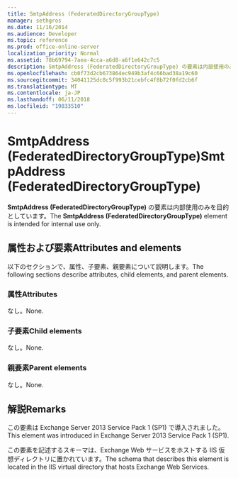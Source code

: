 ```yaml
---
title: SmtpAddress (FederatedDirectoryGroupType)
manager: sethgros
ms.date: 11/16/2014
ms.audience: Developer
ms.topic: reference
ms.prod: office-online-server
localization_priority: Normal
ms.assetid: 78b69794-7aea-4cca-a6d8-a6f1e642c7c5
description: SmtpAddress (FederatedDirectoryGroupType) の要素は内部使用のみを目的としています。
ms.openlocfilehash: cb0f73d2cb673864ec949b3af4c66bad38a19c60
ms.sourcegitcommit: 34041125dc8c5f993b21cebfc4f8b72f0fd2cb6f
ms.translationtype: MT
ms.contentlocale: ja-JP
ms.lasthandoff: 06/11/2018
ms.locfileid: "19833510"
---
```

# <a name="smtpaddress-federateddirectorygrouptype"></a><span data-ttu-id="56080-103">SmtpAddress (FederatedDirectoryGroupType)</span><span class="sxs-lookup"><span data-stu-id="56080-103">SmtpAddress (FederatedDirectoryGroupType)</span></span>

<span data-ttu-id="56080-104">**SmtpAddress (FederatedDirectoryGroupType)** の要素は内部使用のみを目的としています。</span><span class="sxs-lookup"><span data-stu-id="56080-104">The **SmtpAddress (FederatedDirectoryGroupType)** element is intended for internal use only.</span></span> 

## <a name="attributes-and-elements"></a><span data-ttu-id="56080-105">属性および要素</span><span class="sxs-lookup"><span data-stu-id="56080-105">Attributes and elements</span></span>

<span data-ttu-id="56080-106">以下のセクションで、属性、子要素、親要素について説明します。</span><span class="sxs-lookup"><span data-stu-id="56080-106">The following sections describe attributes, child elements, and parent elements.</span></span>
  
### <a name="attributes"></a><span data-ttu-id="56080-107">属性</span><span class="sxs-lookup"><span data-stu-id="56080-107">Attributes</span></span>

<span data-ttu-id="56080-108">なし。</span><span class="sxs-lookup"><span data-stu-id="56080-108">None.</span></span>
  
### <a name="child-elements"></a><span data-ttu-id="56080-109">子要素</span><span class="sxs-lookup"><span data-stu-id="56080-109">Child elements</span></span>

<span data-ttu-id="56080-110">なし。</span><span class="sxs-lookup"><span data-stu-id="56080-110">None.</span></span>
  
### <a name="parent-elements"></a><span data-ttu-id="56080-111">親要素</span><span class="sxs-lookup"><span data-stu-id="56080-111">Parent elements</span></span>

<span data-ttu-id="56080-112">なし。</span><span class="sxs-lookup"><span data-stu-id="56080-112">None.</span></span>
  
## <a name="remarks"></a><span data-ttu-id="56080-113">解説</span><span class="sxs-lookup"><span data-stu-id="56080-113">Remarks</span></span>

<span data-ttu-id="56080-114">この要素は Exchange Server 2013 Service Pack 1 (SP1) で導入されました。</span><span class="sxs-lookup"><span data-stu-id="56080-114">This element was introduced in Exchange Server 2013 Service Pack 1 (SP1).</span></span>
  
<span data-ttu-id="56080-115">この要素を記述するスキーマは、Exchange Web サービスをホストする IIS 仮想ディレクトリに置かれています。</span><span class="sxs-lookup"><span data-stu-id="56080-115">The schema that describes this element is located in the IIS virtual directory that hosts Exchange Web Services.</span></span>
  

